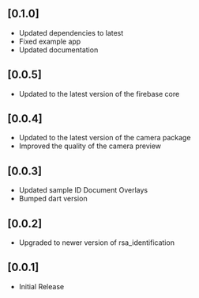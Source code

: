 ## [0.1.0]

- Updated dependencies to latest
- Fixed example app
- Updated documentation

## [0.0.5]

- Updated to the latest version of the firebase core

## [0.0.4]

- Updated to the latest version of the camera package
- Improved the quality of the camera preview

## [0.0.3]

- Updated sample ID Document Overlays
- Bumped dart version

## [0.0.2]

- Upgraded to newer version of rsa_identification

## [0.0.1]

- Initial Release

